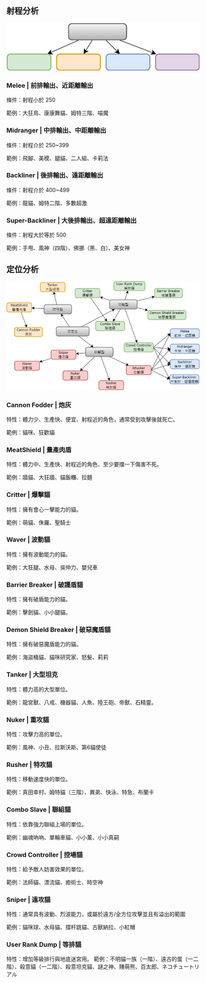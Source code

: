## 射程分析

![以射程分類](./by_range.svg)

### Melee | 前排輸出、近距離輸出

條件：射程小於 250

範例：大狂鳥、康康舞貓、姆特三階、喵魔

### Midranger | 中排輸出、中距離輸出

條件：射程介於 250~399

範例：飛腳、美模、腿貓、二人組、卡莉法

### Backliner | 後排輸出、遠距離輸出

條件：射程介於 400~499

範例：龍貓、姆特二階、多數超激

### Super-Backliner | 大後排輸出、超遠距離輸出

條件：射程大於等於 500

範例：手甩、風神（四階）、佛挪（黑、白）、美女神

## 定位分析

![以定位分類](./class.png)

### Cannon Fodder | 炮灰

特性：體力少、生產快、便宜、射程近的角色，通常受到攻擊後就死亡。

範例：貓咪、狂歡貓

### MeatShield | 量產肉盾

特性：體力中、生產快、射程近的角色、至少要擋一下傷害不死。

範例：牆貓、大狂牆、貓飯糰、拉麵

### Critter | 爆擊貓

特性：擁有會心一擊能力的貓。

範例：萌貓、侏羅、聖騎士

### Waver | 波動貓

特性：擁有波動能力的貓。

範例：大狂腿、水母、吳仲力、嬰兒車

### Barrier Breaker | 破護盾貓

特性：擁有破盾能力的貓。

範例：擊劍貓、小小腿貓。

### Demon Shield Breaker | 破惡魔盾貓

特性：擁有破惡魔盾能力的貓。

範例：海盜桶貓、貓咪研究家、怒髮、莉莉

### Tanker | 大型坦克

特性：體力高的大型單位。

範例：龍宮獸、八戒、機器貓、人魚、陸王砲、帝獸、石精靈。

### Nuker | 重攻貓

特性：攻擊力高的單位。

範例：風神、小丑、拉斯沃斯、第6貓使徒

### Rusher | 特攻貓

特性：移動速度快的單位。

範例：真田幸村、姆特貓（三階）、異弟、快泳、特急、布蘭卡

### Combo Slave | 聯組貓

特性：依靠強力聯組上場的單位。

範例：幽魂吶吶、單輪車貓、小小薰、小小真嗣

### Crowd Controller | 控場貓

特性：給予敵人妨害效果的單位。

範例：法師貓、漂流貓、癒術士、時空神

### Sniper | 遠攻貓

特性：通常具有波動、烈波能力，或屬於遠方/全方位攻擊並且有溢出的範圍

範例：貓咪球、水母貓、撐杆跳貓、古獸納拉、小紅帽

### User Rank Dump | 等排貓

特性：增加等級排行與地底迷宮用。
範例：不明貓一族（一階）、遠古的蛋（一二階）、殺意貓（一二階）、殺意坦克貓、謎之神、賤萌熊、百太郎、ネコチュートリアル
